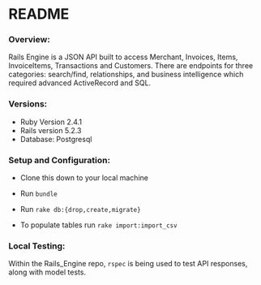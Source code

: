 # README
### Overview:

Rails Engine is a JSON API built to access Merchant, Invoices, Items, InvoiceItems, Transactions and Customers. There are endpoints for three categories: search/find, relationships, and business intelligence which required advanced ActiveRecord and SQL.

### Versions:

* Ruby Version 2.4.1
* Rails version 5.2.3
* Database: Postgresql

### Setup and Configuration:

* Clone this down to your local machine
* Run `bundle`
* Run `rake db:{drop,create,migrate}`

* To populate tables run `rake import:import_csv`

### Local Testing:

Within the Rails_Engine repo, `rspec` is being used to test API responses, along with model tests.
